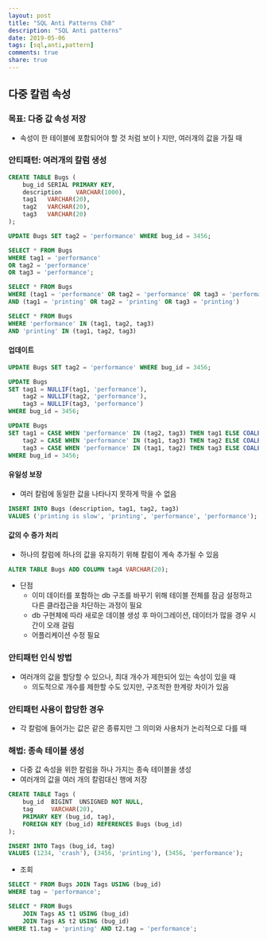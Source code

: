 ```yaml
---
layout: post
title: "SQL Anti Patterns Ch8"
description: "SQL Anti patterns"
date: 2019-05-06
tags: [sql,anti,pattern]
comments: true
share: true
---
```


## 다중 칼럼 속성 
### 목표: 다중 값 속성 저장
- 속성이 한 테이블에 포함되어야 할 것 처럼 보이ㅏ지만, 여러개의 값을 가질 때

### 안티패턴: 여러개의 칼럼 생성
```sql
CREATE TABLE Bugs (
    bug_id SERIAL PRIMARY KEY,
    description    VARCHAR(1000),
    tag1   VARCHAR(20),
    tag2   VARCHAR(20),
    tag3   VARCHAR(20)
);
```

```sql
UPDATE Bugs SET tag2 = 'performance' WHERE bug_id = 3456;

SELECT * FROM Bugs
WHERE tag1 = 'performance'
OR tag2 = 'performance'
OR tag3 = 'performance';
```

```sql
SELECT * FROM Bugs
WHERE (tag1 = 'performance' OR tag2 = 'performance' OR tag3 = 'performance')
AND (tag1 = 'printing' OR tag2 = 'printing' OR tag3 = 'printing')

SELECT * FROM Bugs
WHERE 'performance' IN (tag1, tag2, tag3)
AND 'printing' IN (tag1, tag2, tag3)
```

#### 업데이트 
```sql
UPDATE Bugs SET tag2 = 'performance' WHERE bug_id = 3456;

UPDATE Bugs
SET tag1 = NULLIF(tag1, 'performance'),
    tag2 = NULLIF(tag2, 'performance'),
    tag3 = NULLIF(tag3, 'performance')
WHERE bug_id = 3456;

UPDATE Bugs
SET tag1 = CASE WHEN 'performance' IN (tag2, tag3) THEN tag1 ELSE COALESCE(tag1, 'performance') END,
    tag2 = CASE WHEN 'performance' IN (tag1, tag3) THEN tag2 ELSE COALESCE(tag2, 'performance') END,
    tag3 = CASE WHEN 'performance' IN (tag1, tag2) THEN tag3 ELSE COALESCE(tag3, 'performance') END
WHERE bug_id = 3456;
```

#### 유일성 보장 
- 여러 칼럼에 동일한 값을 나타나지 못하게 막을 수 없음
```sql
INSERT INTO Bugs (description, tag1, tag2, tag3)
VALUES ('printing is slow', 'printing', 'performance', 'performance');
```

#### 값의 수 증가 처리
- 하나의 칼럼에 하나의 값을 유지하기 위해 칼럼이 계속 추가될 수 있음
```sql
ALTER TABLE Bugs ADD COLUMN tag4 VARCHAR(20);
```
- 단점 
    - 이미 데이터를 포함하는 db 구조를 바꾸기 위해 테이블 전체를 잠금 설정하고 다른 클라접근을 차단하는 과정이 필요
    - db 구현체에 따라 새로운 데이블 생성 후 마이그레이션, 데이터가 많을 경우 시간이 오래 걸림
    - 어플리케이션 수정 필요

### 안티패턴 인식 방법 
- 여러개의 값을 할당할 수 있으나, 최대 개수가 제한되어 있는 속성이 있을 때 
    - 의도적으로 개수를 제한할 수도 있지만, 구조적한 한계랑 차이가 있음

### 안티패턴 사용이 합당한 경우 
- 각 칼럼에 들어가는 값은 같은 종류지만 그 의미와 사용처가 논리적으로 다를 때

### 해법: 종속 테이블 생성
- 다중 값 속성을 위한 칼럼을 하나 가지는 종속 테이블을 생성
- 여러개의 값을 여러 개의 칼럼대신 행에 저장

```sql
CREATE TABLE Tags (
    bug_id  BIGINT  UNSIGNED NOT NULL,
    tag     VARCHAR(20),
    PRIMARY KEY (bug_id, tag),
    FOREIGN KEY (bug_id) REFERENCES Bugs (bug_id)
);

INSERT INTO Tags (bug_id, tag)
VALUES (1234, 'crash'), (3456, 'printing'), (3456, 'performance');

```

- 조회 
```sql
SELECT * FROM Bugs JOIN Tags USING (bug_id)
WHERE tag = 'performance';

SELECT * FROM Bugs
    JOIN Tags AS t1 USING (bug_id)
    JOIN Tags AS t2 USING (bug_id)
WHERE t1.tag = 'printing' AND t2.tag = 'performance';

```

